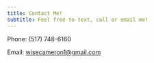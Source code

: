 ```yaml
---
title: Contact Me!
subtitle: Feel free to text, call or email me!
---
```


Phone: (517) 748-6160

Email: [wisecameron1@gmail.com](mailto:wisecameron1@gmail.com)